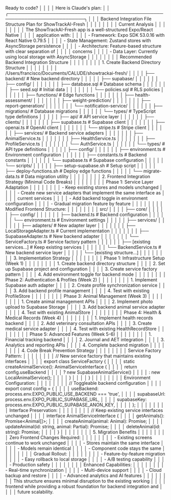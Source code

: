 
Ready to code?                                                               │
│                                                                              │
│ Here is Claude's plan:                                                       │
│ ╭──────────────────────────────────────────────────────────────────────────╮ │
│ │ Backend Integration File Structure Plan for ShowTrackAI-Fresh            │ │
│ │                                                                          │ │
│ │ Current Analysis                                                         │ │
│ │                                                                          │ │
│ │ The ShowTrackAI-Fresh app is a well-structured Expo/React Native         │ │
│ │ application with:                                                        │ │
│ │ - Framework: Expo SDK 53.0.16 with React Native 0.79.5                   │ │
│ │ - State Management: Zustand stores with AsyncStorage persistence         │ │
│ │ - Architecture: Feature-based structure with clear separation of         │ │
│ │ concerns                                                                 │ │
│ │ - Data Layer: Currently using local storage with AsyncStorage            │ │
│ │                                                                          │ │
│ │ Recommended Backend Integration Structure                                │ │
│ │                                                                          │ │
│ │ 1. Create Backend Directory Structure                                    │ │
│ │                                                                          │ │
│ │ /Users/francisco/Documents/CALUDE/showtrackai-fresh/                     │ │
│ │ ├── backend/                          # New backend directory            │ │
│ │ │   ├── supabase/                                                        │ │
│ │ │   │   ├── config/                                                      │ │
│ │ │   │   │   ├── database.sql          # Database schema                  │ │
│ │ │   │   │   ├── seed.sql              # Initial data                     │ │
│ │ │   │   │   └── policies.sql          # RLS policies                     │ │
│ │ │   │   ├── functions/                # Edge functions                   │ │
│ │ │   │   │   ├── health-assessment/                                       │ │
│ │ │   │   │   ├── weight-prediction/                                       │ │
│ │ │   │   │   ├── report-generation/                                       │ │
│ │ │   │   │   └── notification-service/                                    │ │
│ │ │   │   ├── migrations/               # Database migrations              │ │
│ │ │   │   └── types/                    # TypeScript type definitions      │ │
│ │ │   ├── api/                          # API service layer                │ │
│ │ │   │   ├── clients/                                                     │ │
│ │ │   │   │   ├── supabase.ts          # Supabase client                   │ │
│ │ │   │   │   ├── openai.ts            # OpenAI client                     │ │
│ │ │   │   │   └── stripe.ts            # Stripe client                     │ │
│ │ │   │   ├── services/                # Backend service adapters          │ │
│ │ │   │   │   ├── AnimalService.ts                                         │ │
│ │ │   │   │   ├── HealthService.ts                                         │ │
│ │ │   │   │   ├── ProfileService.ts                                        │ │
│ │ │   │   │   └── AuthService.ts                                           │ │
│ │ │   │   └── types/                   # API type definitions              │ │
│ │ │   ├── config/                                                          │ │
│ │ │   │   ├── environment.ts           # Environment configuration         │ │
│ │ │   │   ├── constants.ts             # Backend constants                 │ │
│ │ │   │   └── supabase.ts              # Supabase configuration            │ │
│ │ │   └── scripts/                                                         │ │
│ │ │       ├── setup-supabase.sh        # Setup script                      │ │
│ │ │       ├── deploy-functions.sh      # Deploy edge functions             │ │
│ │ │       └── migrate-data.ts          # Data migration utility            │ │
│ │                                                                          │ │
│ │ 2. Frontend Integration Strategy (Minimal Code Breaks)                   │ │
│ │                                                                          │ │
│ │ Phase 1: Service Layer Adaptation                                        │ │
│ │                                                                          │ │
│ │ - Keep existing stores and models unchanged                              │ │
│ │ - Create new service adapters that implement the same interface as       │ │
│ │ current services                                                         │ │
│ │ - Add backend toggle in environment configuration                        │ │
│ │ - Gradual migration feature by feature                                   │ │
│ │                                                                          │ │
│ │ Modified Frontend Structure:                                             │ │
│ │                                                                          │ │
│ │ src/                                                                     │ │
│ │ ├── core/                                                                │ │
│ │ │   ├── config/                                                          │ │
│ │ │   │   ├── backend.ts               # Backend configuration             │ │
│ │ │   │   └── environment.ts           # Environment settings              │ │
│ │ │   ├── services/                                                        │ │
│ │ │   │   ├── adapters/                # New adapter layer                 │ │
│ │ │   │   │   ├── LocalStorageAdapter.ts    # Current implementation       │ │
│ │ │   │   │   ├── SupabaseAdapter.ts        # New backend adapter          │ │
│ │ │   │   │   └── ServiceFactory.ts         # Service factory pattern      │ │
│ │ │   │   ├── [existing services...]   # Keep existing services            │ │
│ │ │   │   └── BackendService.ts        # New backend service layer         │ │
│ │ │   └── [existing structure...]                                          │ │
│ │                                                                          │ │
│ │ 3. Implementation Strategy                                               │ │
│ │                                                                          │ │
│ │ Phase 1: Infrastructure Setup (Week 1)                                   │ │
│ │                                                                          │ │
│ │ 1. Create backend directory structure                                    │ │
│ │ 2. Set up Supabase project and configuration                             │ │
│ │ 3. Create service factory pattern                                        │ │
│ │ 4. Add environment toggle for backend mode                               │ │
│ │                                                                          │ │
│ │ Phase 2: Authentication & Profiles (Week 2)                              │ │
│ │                                                                          │ │
│ │ 1. Implement Supabase auth adapter                                       │ │
│ │ 2. Create profile synchronization service                                │ │
│ │ 3. Add backend profile management                                        │ │
│ │ 4. Test with existing ProfileStore                                       │ │
│ │                                                                          │ │
│ │ Phase 3: Animal Management (Week 3)                                      │ │
│ │                                                                          │ │
│ │ 1. Create animal management APIs                                         │ │
│ │ 2. Implement photo upload to Supabase Storage                            │ │
│ │ 3. Add backend animal service adapter                                    │ │
│ │ 4. Test with existing AnimalStore                                        │ │
│ │                                                                          │ │
│ │ Phase 4: Health & Medical Records (Week 4)                               │ │
│ │                                                                          │ │
│ │ 1. Implement health records backend                                      │ │
│ │ 2. Add veterinary consultation APIs                                      │ │
│ │ 3. Create medical service adapter                                        │ │
│ │ 4. Test with existing HealthRecordStore                                  │ │
│ │                                                                          │ │
│ │ Phase 5: Advanced Features (Week 5-6)                                    │ │
│ │                                                                          │ │
│ │ 1. Financial tracking backend                                            │ │
│ │ 2. Journal and AET integration                                           │ │
│ │ 3. Analytics and reporting APIs                                          │ │
│ │ 4. Complete backend migration                                            │ │
│ │                                                                          │ │
│ │ 4. Code Break Prevention Strategy                                        │ │
│ │                                                                          │ │
│ │ Service Factory Pattern:                                                 │ │
│ │                                                                          │ │
│ │ // New service factory that maintains existing interfaces                │ │
│ │ export class ServiceFactory {                                            │ │
│ │   static createAnimalService(): AnimalServiceInterface {                 │ │
│ │     return config.useBackend                                             │ │
│ │       ? new SupabaseAnimalService()                                      │ │
│ │       : new LocalAnimalService();                                        │ │
│ │   }                                                                      │ │
│ │ }                                                                        │ │
│ │                                                                          │ │
│ │ Environment Configuration:                                               │ │
│ │                                                                          │ │
│ │ // Toggleable backend configuration                                      │ │
│ │ export const config = {                                                  │ │
│ │   useBackend: process.env.EXPO_PUBLIC_USE_BACKEND === 'true',            │ │
│ │   supabaseUrl: process.env.EXPO_PUBLIC_SUPABASE_URL,                     │ │
│ │   supabaseKey: process.env.EXPO_PUBLIC_SUPABASE_ANON_KEY,                │ │
│ │ };                                                                       │ │
│ │                                                                          │ │
│ │ Interface Preservation:                                                  │ │
│ │                                                                          │ │
│ │ // Keep existing service interfaces unchanged                            │ │
│ │ interface AnimalServiceInterface {                                       │ │
│ │   getAnimals(): Promise<Animal[]>;                                       │ │
│ │   createAnimal(animal: Animal): Promise<Animal>;                         │ │
│ │   updateAnimal(id: string, animal: Partial<Animal>): Promise<Animal>;    │ │
│ │   deleteAnimal(id: string): Promise<void>;                               │ │
│ │ }                                                                        │ │
│ │                                                                          │ │
│ │ 5. Migration Benefits                                                    │ │
│ │                                                                          │ │
│ │ Zero Frontend Changes Required:                                          │ │
│ │                                                                          │ │
│ │ - Existing screens continue to work unchanged                            │ │
│ │ - Stores maintain the same interface                                     │ │
│ │ - Models remain identical                                                │ │
│ │ - Component code stays the same                                          │ │
│ │                                                                          │ │
│ │ Gradual Rollout:                                                         │ │
│ │                                                                          │ │
│ │ - Feature-by-feature migration                                           │ │
│ │ - Easy rollback to local storage                                         │ │
│ │ - A/B testing capability                                                 │ │
│ │ - Production safety                                                      │ │
│ │                                                                          │ │
│ │ Enhanced Capabilities:                                                   │ │
│ │                                                                          │ │
│ │ - Real-time synchronization                                              │ │
│ │ - Multi-device support                                                   │ │
│ │ - Cloud backup and restore                                               │ │
│ │ - Advanced analytics and AI features                                     │ │
│ │                                                                          │ │
│ │ This structure ensures minimal disruption to the existing working        │ │
│ │ frontend while providing a robust foundation for backend integration and │ │
│ │  future scalability.                      
